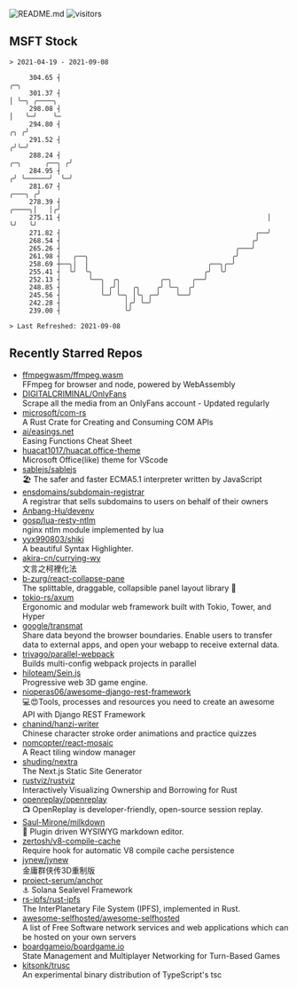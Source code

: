 ![README.md](https://github.com/Gerhut/Gerhut/workflows/README.md/badge.svg)
![visitors](https://visitors.vercel.app/Gerhut/Gerhut?token=8cf69d1f6813d272ef062726b6070c9be4ff72038cfe5a7ded7384a8da65d866)

## MSFT Stock

```
> 2021-04-19 - 2021-09-08

     304.65 ┤                                                                                      ╭─╮           
     301.37 ┤                                                                                      │ ╰─╮ ╭────╮  
     298.08 ┤                                                                                      │   ╰─╯    ╰─ 
     294.80 ┤                                                                                  ╭╮ ╭╯             
     291.52 ┤                                                                                 ╭╯╰─╯              
     288.24 ┤                                                                  ╭─╮      ╭──╮ ╭╯                  
     284.95 ┤                                                                 ╭╯ ╰──────╯  ╰─╯                   
     281.67 ┤                                                          ╭───╮ ╭╯                                  
     278.39 ┤                                                    ╭────╮│   │╭╯                                   
     275.11 ┤                                                    │    ╰╯   ╰╯                                    
     271.82 ┤                                                 ╭──╯                                               
     268.54 ┤                                                ╭╯                                                  
     265.26 ┤                                            ╭───╯                                                   
     261.98 ┤   ╭──╮                                    ╭╯                                                       
     258.69 ┼──╮│  │                              ╭──╮╭─╯                                                        
     255.41 ┤  ╰╯  ╰╮                            ╭╯  ╰╯                                                          
     252.13 ┤       ╰──╮  ╭╮          ╭─╮     ╭──╯                                                               
     248.85 ┤          │ ╭╯│   ╭╮    ╭╯ ╰─╮  ╭╯                                                                  
     245.56 ┤          ╰─╯ ╰─╮ │╰╮ ╭─╯    ╰──╯                                                                   
     242.28 ┤                │╭╯ ╰─╯                                                                             
     239.00 ┤                ╰╯                                                                                  

> Last Refreshed: 2021-09-08
```

## Recently Starred Repos

- [ffmpegwasm/ffmpeg.wasm](https://github.com/ffmpegwasm/ffmpeg.wasm)  
  FFmpeg for browser and node, powered by WebAssembly
- [DIGITALCRIMINAL/OnlyFans](https://github.com/DIGITALCRIMINAL/OnlyFans)  
  Scrape all the media from an OnlyFans account - Updated regularly
- [microsoft/com-rs](https://github.com/microsoft/com-rs)  
  A Rust Crate for Creating and Consuming COM APIs
- [ai/easings.net](https://github.com/ai/easings.net)  
  Easing Functions Cheat Sheet
- [huacat1017/huacat.office-theme](https://github.com/huacat1017/huacat.office-theme)  
  Microsoft Office(like) theme for VScode
- [sablejs/sablejs](https://github.com/sablejs/sablejs)  
  🏖️ The safer and faster ECMA5.1 interpreter written by JavaScript
- [ensdomains/subdomain-registrar](https://github.com/ensdomains/subdomain-registrar)  
  A registrar that sells subdomains to users on behalf of their owners
- [Anbang-Hu/devenv](https://github.com/Anbang-Hu/devenv)  
- [gosp/lua-resty-ntlm](https://github.com/gosp/lua-resty-ntlm)  
  nginx ntlm module implemented by lua
- [yyx990803/shiki](https://github.com/yyx990803/shiki)  
  A beautiful Syntax Highlighter.
- [akira-cn/currying-wy](https://github.com/akira-cn/currying-wy)  
  文言之柯裡化法
- [b-zurg/react-collapse-pane](https://github.com/b-zurg/react-collapse-pane)  
  The splittable, draggable, collapsible panel layout library 🎉
- [tokio-rs/axum](https://github.com/tokio-rs/axum)  
  Ergonomic and modular web framework built with Tokio, Tower, and Hyper
- [google/transmat](https://github.com/google/transmat)  
  Share data beyond the browser boundaries. Enable users to transfer data to external apps, and open your webapp to receive external data.
- [trivago/parallel-webpack](https://github.com/trivago/parallel-webpack)  
  Builds multi-config webpack projects in parallel
- [hiloteam/Sein.js](https://github.com/hiloteam/Sein.js)  
  Progressive web 3D game engine.
- [nioperas06/awesome-django-rest-framework](https://github.com/nioperas06/awesome-django-rest-framework)  
   💻😍Tools, processes and resources you need to create an awesome API with Django REST Framework
- [chanind/hanzi-writer](https://github.com/chanind/hanzi-writer)  
  Chinese character stroke order animations and practice quizzes
- [nomcopter/react-mosaic](https://github.com/nomcopter/react-mosaic)  
  A React tiling window manager
- [shuding/nextra](https://github.com/shuding/nextra)  
  The Next.js Static Site Generator
- [rustviz/rustviz](https://github.com/rustviz/rustviz)  
  Interactively Visualizing Ownership and Borrowing for Rust
- [openreplay/openreplay](https://github.com/openreplay/openreplay)  
  :tv: OpenReplay is developer-friendly, open-source session replay.
- [Saul-Mirone/milkdown](https://github.com/Saul-Mirone/milkdown)  
  🍼 Plugin driven WYSIWYG  markdown editor.
- [zertosh/v8-compile-cache](https://github.com/zertosh/v8-compile-cache)  
  Require hook for automatic V8 compile cache persistence
- [jynew/jynew](https://github.com/jynew/jynew)  
  金庸群侠传3D重制版
- [project-serum/anchor](https://github.com/project-serum/anchor)  
  ⚓ Solana Sealevel Framework
- [rs-ipfs/rust-ipfs](https://github.com/rs-ipfs/rust-ipfs)  
  The InterPlanetary File System (IPFS), implemented in Rust.
- [awesome-selfhosted/awesome-selfhosted](https://github.com/awesome-selfhosted/awesome-selfhosted)  
  A list of Free Software network services and web applications which can be hosted on your own servers
- [boardgameio/boardgame.io](https://github.com/boardgameio/boardgame.io)  
  State Management and Multiplayer Networking for Turn-Based Games
- [kitsonk/trusc](https://github.com/kitsonk/trusc)  
  An experimental binary distribution of TypeScript's tsc
